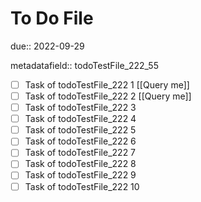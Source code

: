 # To Do File

due:: 2022-09-29

metadatafield:: todoTestFile_222_55

- [ ] Task of todoTestFile_222 1 [[Query me]]
- [ ] Task of todoTestFile_222 2 [[Query me]]
- [ ] Task of todoTestFile_222 3
- [ ] Task of todoTestFile_222 4
- [ ] Task of todoTestFile_222 5
- [ ] Task of todoTestFile_222 6
- [ ] Task of todoTestFile_222 7
- [ ] Task of todoTestFile_222 8
- [ ] Task of todoTestFile_222 9
- [ ] Task of todoTestFile_222 10